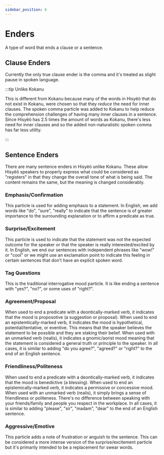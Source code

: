 ```yaml
---
sidebar_position: 6
---
```


# Enders

A type of word that ends a clause or a sentence.

## Clause Enders

Currently the only true clause ender is the comma and it's treated as slight
pause in spoken language. 

:::tip Unlike Kokanu

This is different from Kokanu because many of the words in Hisyëö that do not
exist in Kokanu, were chosen so that they *reduce* the need for inner clauses.
The spoken comma particle was added to Kokanu to help reduce the comprehension
challenges of having many inner clauses in a sentence. Since Hisyëö has 2.5
times the amount of words as Kokanu, there's less need for inner clauses and so
the added non-naturalistic spoken comma has far less utility.

:::

## Sentence Enders

There are many sentence enders in Hisyëö unlike Kokanu. These allow Hisyëö
speakers to properly express what could be considered as "registers" in that
they change the overall tone of what is being said. The content remains the
same, but the meaning is changed considerably.

### Emphasis/Confirmation

This particle is used for adding emphasis to a statement. In English, we add
words like "do", "sure", "really" to indicate that the sentence is of greater
importance to the surrounding explanation or to affirm a predicate as true.


### Surprise/Excitement

This particle is used to indicate that the statement was not the expected
outcome for the speaker or that the speaker is really interested/excited by it.
In English, we end our sentences with independent phrases like "wow!" or "cool"
or we might use an exclamation point to indicate this feeling in certain
sentences that don't have an explicit spoken word.

### Tag Questions

This is the traditional interrogative mood particle. It is like ending a
sentence with "yes?", "no?", or some uses of "right?".

### Agreement/Proposal

When used to end a predicate with a deontically-marked verb, it indicates that
the mood is proposotive (a suggestion or proposal). When used to end an
epistemtically-marked verb, it indicates the mood is hypothetical,
potential/tentative, or eventive. This means that the speaker believes the
statement to be possible and they are staking their belief. When used with an
unmarked verb (realis), it indicates a gnomic/aorist mood meaning that the
statement is considered a general truth or principle to the speaker. In all
cases, it is similar to adding "do you agree?", "agreed?" or "right?" to the end
of an English sentence.

### Friendliness/Politeness

When used to end a predicate with a deontically-marked verb, it indicates that
the mood is benedictive (a blessing). When used to end an epistemically-marked
verb, it indicates a permissive or concessive mood. When used with an unmarked
verb (realis), it simply brings a sense of friendliness or politeness. There's
no difference between speaking with your friends/family and people you respect
in the workplace. In all cases, it is similar to adding "please", "sir",
"madam", "dear" to the end of an English sentence.

### Aggressive/Emotive

This particle adds a note of frustration or anguish to the sentence. This can be
considered a more intense version of the surprise/excitement particle but it's
primarily intended to be a replacement for swear words.



